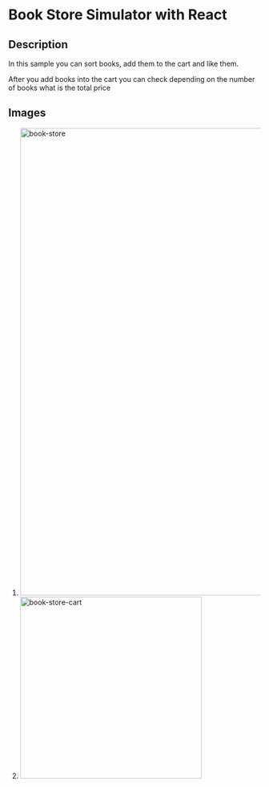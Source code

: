 # Book Store Simulator with React

## Description

In this sample you can sort books, add them to the cart and like them.

After you add books into the cart you can check depending on the number of books what is the total price

## Images

1. <img width="931" alt="book-store" src="https://user-images.githubusercontent.com/92999496/168610027-2a55a0a0-2518-4a1a-9031-fb572c3faf15.png">

2. <img width="362" alt="book-store-cart" src="https://user-images.githubusercontent.com/92999496/168610089-4f35f8ec-0135-4453-b0b5-0f387a94d042.png">


